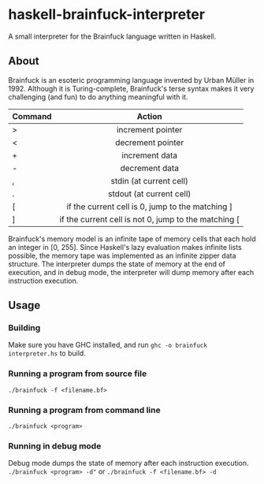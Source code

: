 # haskell-brainfuck-interpreter
A small interpreter for the Brainfuck language written in Haskell.

## About 
Brainfuck is an esoteric programming language invented by Urban Müller in 1992. Although it is Turing-complete, Brainfuck's terse syntax makes it very challenging (and fun) to do anything meaningful with it.

| Command       | Action           
| ------ |:-------------:|
| >      | increment pointer |
| <      | decrement pointer |
| +      | increment data |
| -      | decrement data |
| ,      | stdin (at current cell)  |
| .      | stdout (at current cell) |
| [      | if the current cell is 0, jump to the matching ] |
| ]      | if the current cell is not 0, jump to the matching [ |

Brainfuck's memory model is an infinite tape of memory cells that each hold an integer in [0, 255]. Since Haskell's lazy evaluation makes infinite lists possible, the memory tape was implemented as an infinite zipper data structure. The interpreter dumps the state of memory at the end of execution, and in debug mode, the interpreter will dump memory after each instruction execution.

## Usage

### Building
Make sure you have GHC installed, and run ```ghc -o brainfuck interpreter.hs``` to build.

### Running a program from source file
```./brainfuck -f <filename.bf>```

### Running a program from command line
```./brainfuck <program>```


### Running in debug mode
Debug mode dumps the state of memory after each instruction execution.
```./brainfuck <program> -d"``` or ```./brainfuck -f <filename.bf> -d```

